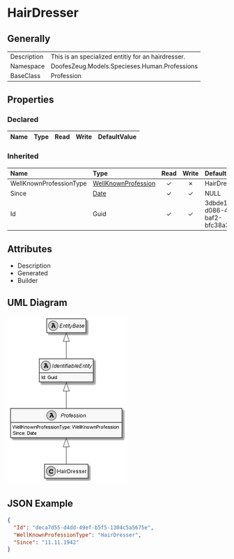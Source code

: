 ﻿# HairDresser

## Generally

|||
|:-|:-|
|Description|This is an specialized entitiy for an hairdresser.|
|Namespace|DoofesZeug.Models.Specieses.Human.Professions|
|BaseClass|Profession|

## Properties

### Declared

|Name|Type|Read|Write|DefaultValue|
|:---|:---|:--:|:---:|:-----------|

### Inherited

|Name|Type|Read|Write|DefaultValue|
|:---|:---|:--:|:---:|:-----------|
|WellKnownProfessionType|[WellKnownProfession](../../Enumerations/DoofesZeug.Models.Specieses.Human.Professions/WellKnownProfession.md)|&#x2713;|&#x2717;|HairDresser|
|Since|[Date](../../Models/DoofesZeug.Models.DateAndTime/Date.md)|&#x2713;|&#x2713;|NULL|
|Id|Guid|&#x2713;|&#x2713;|3dbde151-d086-46f3-baf2-bfc38a3d0d2d|

## Attributes

- Description
- Generated
- Builder

## UML Diagram

![HairDresser.png](./HairDresser.png "HairDresser")

## JSON Example

```json
{
  "Id": "deca7d55-d4dd-49ef-b5f5-1304c5a5675e",
  "WellKnownProfessionType": "HairDresser",
  "Since": "11.11.1942"
}
```

